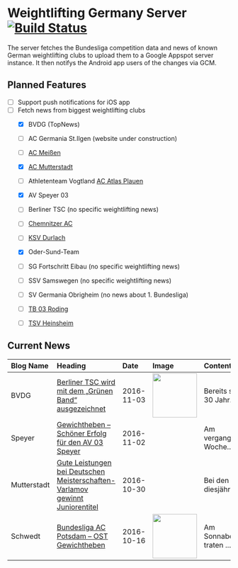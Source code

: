 # Weightlifting Germany Server [![Build Status](https://travis-ci.org/WGierke/weightlifting_germany_server.svg?branch=master)](https://travis-ci.org/WGierke/weightlifting_germany_server)

The server fetches the Bundesliga competition data and news of known German weightlifting clubs to upload them to a Google Appspot server instance.
It then notifys the Android app users of the changes via GCM.

## Planned Features
- [ ] Support push notifications for iOS app  
- [ ] Fetch news from biggest weightlifting clubs
    - [X] BVDG (TopNews)
    - [ ] AC Germania St.Ilgen (website under construction)
    - [ ] [AC Meißen](http://www.ac-meissen.de/index.php?start=1)
    - [X] [AC Mutterstadt](http://www.ac-mutterstadt.de/index.php?start=1)
    - [ ] Athletenteam Vogtland [AC Atlas Plauen](https://acatlas.wordpress.com/)
    - [X] AV Speyer 03
    - [ ] Berliner TSC (no specific weightlifting news)
    - [ ] [Chemnitzer AC](http://chemnitzer-athletenclub.de/aktuelles/news/page/1/)
    - [ ] [KSV Durlach](http://ksvdurlach.de/news?page_n54=1)
    - [X] Oder-Sund-Team
    - [ ] SG Fortschritt Eibau (no specific weightlifting news)
    - [ ] SSV Samswegen (no specific weightlifting news)
    - [ ] SV Germania Obrigheim (no news about 1. Bundesliga)
    - [ ] [TB 03 Roding](http://www.tb03-gewichtheben.de/page/1/)
    - [ ] [TSV Heinsheim](http://gewichtheben.tsv-heinsheim.de/index.php?start=1)


## Current News

| Blog Name   | Heading                                                                                                                                                                             | Date       | Image                                                                                                                            | Content                 |
|:------------|:------------------------------------------------------------------------------------------------------------------------------------------------------------------------------------|:-----------|:---------------------------------------------------------------------------------------------------------------------------------|:------------------------|
| BVDG        | [Berliner TSC wird mit dem „Grünen Band“ ausgezeichnet](http://www.german-weightlifting.de/berliner-tsc-wird-mit-dem-gruenen-band-ausgezeichnet/)                                   | 2016-11-03 | <img src='http://www.german-weightlifting.de/wp-content/uploads/2016/11/GruenesBand_Berlin1__66_.jpg' width='100px'/>            | Bereits seit 30 Jahr... |
| Speyer      | [Gewichtheben – Schöner Erfolg für den AV 03 Speyer](http://www.av03-speyer.de/2016/11/gewichtheben-schoener-erfolg-fuer-den-av-03-speyer/)                                         | 2016-11-02 |                                                                                                                                  | Am vergangenen Woche... |
| Mutterstadt | [Gute Leistungen bei Deutschen Meisterschaften-Varlamov gewinnt Juniorentitel](http://www.ac-mutterstadt.de/index.php?start=0&heading=c0ca6725f856aec4008190e4e6a68c721477778400.0) | 2016-10-30 |                                                                                                                                  | Bei den diesjährigen... |
| Schwedt     | [Bundesliga AC Potsdam – OST Gewichtheben](http://gewichtheben.blauweiss65-schwedt.de/?p=7342)                                                                                      | 2016-10-16 | <img src='http://gewichtheben.blauweiss65-schwedt.de/wp-content/uploads/2009/02/Oder-Sund-Team-2013-300x169.jpg' width='100px'/> | Am Sonnabend traten ... |